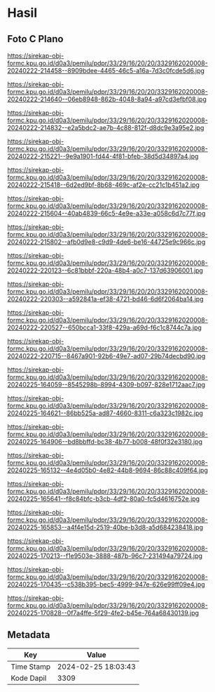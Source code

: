 # Hasil

## Foto C Plano

https://sirekap-obj-formc.kpu.go.id/d0a3/pemilu/pdpr/33/29/16/20/20/3329162020008-20240222-214458--8909bdee-4465-46c5-a16a-7d3c0fcde5d6.jpg

https://sirekap-obj-formc.kpu.go.id/d0a3/pemilu/pdpr/33/29/16/20/20/3329162020008-20240222-214640--06eb8948-862b-4048-8a94-a97cd3efbf08.jpg

https://sirekap-obj-formc.kpu.go.id/d0a3/pemilu/pdpr/33/29/16/20/20/3329162020008-20240222-214832--e2a5bdc2-ae7b-4c88-812f-d8dc9e3a95e2.jpg

https://sirekap-obj-formc.kpu.go.id/d0a3/pemilu/pdpr/33/29/16/20/20/3329162020008-20240222-215221--9e9a1901-fd44-4f81-bfeb-38d5d34897a4.jpg

https://sirekap-obj-formc.kpu.go.id/d0a3/pemilu/pdpr/33/29/16/20/20/3329162020008-20240222-215418--6d2ed9bf-8b68-469c-af2e-cc21c1b451a2.jpg

https://sirekap-obj-formc.kpu.go.id/d0a3/pemilu/pdpr/33/29/16/20/20/3329162020008-20240222-215604--40ab4839-66c5-4e9e-a33e-a058c6d7c77f.jpg

https://sirekap-obj-formc.kpu.go.id/d0a3/pemilu/pdpr/33/29/16/20/20/3329162020008-20240222-215802--afb0d9e8-c9d9-4de6-be16-44725e9c966c.jpg

https://sirekap-obj-formc.kpu.go.id/d0a3/pemilu/pdpr/33/29/16/20/20/3329162020008-20240222-220123--6c81bbbf-220a-48b4-a0c7-137d63906001.jpg

https://sirekap-obj-formc.kpu.go.id/d0a3/pemilu/pdpr/33/29/16/20/20/3329162020008-20240222-220303--a592841a-ef38-4721-bd46-6d6f2064ba14.jpg

https://sirekap-obj-formc.kpu.go.id/d0a3/pemilu/pdpr/33/29/16/20/20/3329162020008-20240222-220527--650bcca1-33f8-429a-a69d-f6c1c8744c7a.jpg

https://sirekap-obj-formc.kpu.go.id/d0a3/pemilu/pdpr/33/29/16/20/20/3329162020008-20240222-220715--8467a901-92b6-49e7-ad07-29b74decbd90.jpg

https://sirekap-obj-formc.kpu.go.id/d0a3/pemilu/pdpr/33/29/16/20/20/3329162020008-20240225-164059--8545298b-8994-4309-b097-828e1712aac7.jpg

https://sirekap-obj-formc.kpu.go.id/d0a3/pemilu/pdpr/33/29/16/20/20/3329162020008-20240225-164621--86bb525a-ad87-4660-8311-c6a323c1982c.jpg

https://sirekap-obj-formc.kpu.go.id/d0a3/pemilu/pdpr/33/29/16/20/20/3329162020008-20240225-164906--bd8bbffd-bc38-4b77-b008-48f0f32e3180.jpg

https://sirekap-obj-formc.kpu.go.id/d0a3/pemilu/pdpr/33/29/16/20/20/3329162020008-20240225-165132--4e4d05b0-4e82-44b8-9694-86c88c409f64.jpg

https://sirekap-obj-formc.kpu.go.id/d0a3/pemilu/pdpr/33/29/16/20/20/3329162020008-20240225-165641--f8c84bfc-b3cb-4df2-80a0-fc5d4616752e.jpg

https://sirekap-obj-formc.kpu.go.id/d0a3/pemilu/pdpr/33/29/16/20/20/3329162020008-20240225-165853--a4f4e15d-2519-40be-b3d8-a5d684238418.jpg

https://sirekap-obj-formc.kpu.go.id/d0a3/pemilu/pdpr/33/29/16/20/20/3329162020008-20240225-170213--f1e9503e-3888-487b-96c7-231494a79724.jpg

https://sirekap-obj-formc.kpu.go.id/d0a3/pemilu/pdpr/33/29/16/20/20/3329162020008-20240225-170435--c538b395-bec5-4999-947e-626e99ff09e4.jpg

https://sirekap-obj-formc.kpu.go.id/d0a3/pemilu/pdpr/33/29/16/20/20/3329162020008-20240225-170828--0f7a4ffe-5f29-4fe2-b45e-764a68430139.jpg


## Metadata

| Key        | Value               |
| ---------- | ------------------- |
| Time Stamp | 2024-02-25 18:03:43 |
| Kode Dapil | 3309                |



